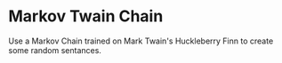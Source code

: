 # Markov Twain Chain

Use a Markov Chain trained on Mark Twain's Huckleberry Finn to create some random sentances.
